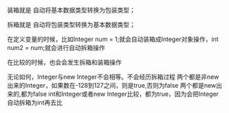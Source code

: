 装箱就是 自动将基本数据类型转换为包装类型；

拆箱就是 自动将包装类型转换为基本数据类型；

在定义变量的时候，比如Integer num = 1;就会自动装箱成Integer对象操作，int num2 = num;就会进行自动拆箱操作

在比较的时候，也会会发生拆箱和装箱操作

无论如何，Integer与new Integer不会相等。不会经历拆箱过程
两个都是非new出来的Integer，如果数在-128到127之间，则是true,否则为false
两个都是new出来的,都为false
int和Integer或者new Integer比较，都为true，因为会把Integer自动拆箱为int再去比
